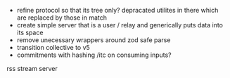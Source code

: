 - refine protocol so that its tree only? depracated utilites in there which are replaced by those in match
- create simple server that is a user / relay and generically puts data into its space
- remove unecessary wrappers around zod safe parse
- transition collective to v5
- commitments with hashing /itc on consuming inputs?

rss stream server
